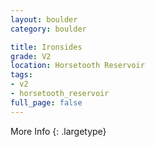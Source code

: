 ```yaml
---
layout: boulder
category: boulder

title: Ironsides
grade: V2
location: Horsetooth Reservoir
tags:
- v2
- horsetooth_reservoir
full_page: false
---
```




More Info
{: .largetype}

